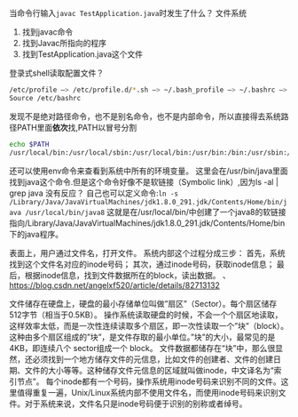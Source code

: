 当命令行输入`javac TestApplication.java`时发生了什么？
文件系统

1. 找到javac命令
2. 找到Javac所指向的程序
3. 找到TestApplication.java这个文件

登录式shell读取配置文件？
```sh
/etc/profile –> /etc/profile.d/*.sh –> ~/.bash_profile –> ~/.bashrc –> /etc/bashrck
Source /etc/bashrc
```

发现不是绝对路径命令，也不是别名命令，也不是内部命令，所以直接得去系统路径PATH里面**依次**找,PATH以冒号分割
```sh
echo $PATH
/usr/local/bin:/usr/local/sbin:/usr/local/bin:/usr/bin:/bin:/usr/sbin:/sbin:/usr/local/sbin
```
还可以使用env命令来查看到系统中所有的环境变量。
这里会在/usr/bin/java里面找到java这个命令.但是这个命令好像不是软链接（Symbolic link）,因为ls -al | grep java 没有反应？
自己也可以定义命令:`ln -s /Library/Java/JavaVirtualMachines/jdk1.8.0_291.jdk/Contents/Home/bin/java /usr/local/bin/java8`
这就是在/usr/local/bin/中创建了一个java8的软链接指向/Library/Java/JavaVirtualMachines/jdk1.8.0_291.jdk/Contents/Home/bin下的java程序。

表面上，用户通过文件名，打开文件。
系统内部这个过程分成三步：
首先，系统找到这个文件名对应的inode号码；
其次，通过inode号码，获取inode信息；
最后，根据inode信息，找到文件数据所在的block，读出数据。
、
https://blog.csdn.net/angelxf520/article/details/82713132

文件储存在硬盘上，硬盘的最小存储单位叫做”扇区”（Sector）。每个扇区储存512字节（相当于0.5KB）。 操作系统读取硬盘的时候，不会一个个扇区地读取，这样效率太低，而是一次性连续读取多个扇区，即一次性读取一个”块”（block）。这种由多个扇区组成的”块”，是文件存取的最小单位。”块”的大小，最常见的是4KB，即连续八个 sector组成一个 block。 文件数据都储存在“块”中，那么很显然，还必须找到一个地方储存文件的元信息，比如文件的创建者、文件的创建日期、文件的大小等等。这种储存文件元信息的区域就叫做inode，中文译名为“索引节点”。 每个inode都有一个号码，操作系统用inode号码来识别不同的文件。这里值得重复一遍，Unix/Linux系统内部不使用文件名，而使用inode号码来识别文件。对于系统来说，文件名只是inode号码便于识别的别称或者绰号。